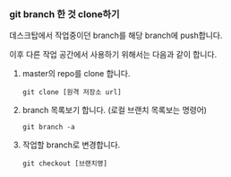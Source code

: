 <h3>git branch 한 것 clone하기</h3><br.

---

데스크탑에서 작업중이던 branch를 해당 branch에 push합니다.

이후 다른 작업 공간에서 사용하기 위해서는 다음과 같이 합니다.



1. master의 repo를 clone 합니다.

   ```
   git clone [원격 저장소 url]
   ```

   

2. branch 목록보기 합니다. (로컬 브랜치 목록보는 명령어)

   ``````
   git branch -a 
   ``````

   

3. 작업할 branch로 변경합니다.

   ``````
   git checkout [브랜치명]
   ``````

   



